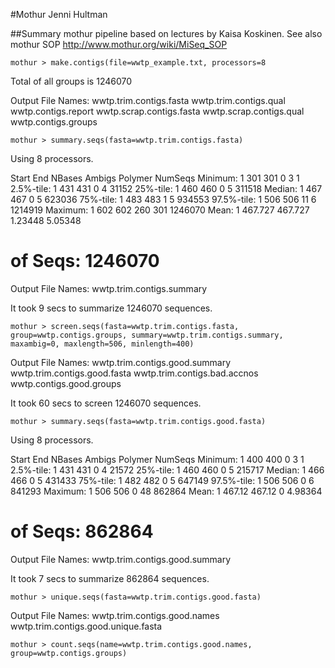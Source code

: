 #Mothur
Jenni Hultman

##Summary
mothur pipeline based on lectures by Kaisa Koskinen. See also mothur SOP http://www.mothur.org/wiki/MiSeq_SOP



    mothur > make.contigs(file=wwtp_example.txt, processors=8

Total of all groups is 1246070

Output File Names: 
wwtp.trim.contigs.fasta
wwtp.trim.contigs.qual
wwtp.contigs.report
wwtp.scrap.contigs.fasta
wwtp.scrap.contigs.qual
wwtp.contigs.groups

    mothur > summary.seqs(fasta=wwtp.trim.contigs.fasta)

Using 8 processors.

Start	  End	  NBases	Ambigs	Polymer	NumSeqs
Minimum:	1	301	301	0	3	1
2.5%-tile:	1	431	431	0	4	31152
25%-tile:	1	460	460	0	5	311518
Median: 	1	467	467	0	5	623036
75%-tile:	1	483	483	1	5	934553
97.5%-tile:	1	506	506	11	6	1214919
Maximum:	1	602	602	260	301	1246070
Mean:	1	467.727	467.727	1.23448	5.05348
# of Seqs:	1246070

Output File Names: 
wwtp.trim.contigs.summary

It took 9 secs to summarize 1246070 sequences.


    mothur > screen.seqs(fasta=wwtp.trim.contigs.fasta, group=wwtp.contigs.groups, summary=wwtp.trim.contigs.summary, maxambig=0, maxlength=506, minlength=400)

Output File Names: 
wwtp.trim.contigs.good.summary
wwtp.trim.contigs.good.fasta
wwtp.trim.contigs.bad.accnos
wwtp.contigs.good.groups


It took 60 secs to screen 1246070 sequences.

    mothur > summary.seqs(fasta=wwtp.trim.contigs.good.fasta)

Using 8 processors.

Start	End	NBases	Ambigs	Polymer	NumSeqs
Minimum:	1	400	400	0	3	1
2.5%-tile:	1	431	431	0	4	21572
25%-tile:	1	460	460	0	5	215717
Median: 	1	466	466	0	5	431433
75%-tile:	1	482	482	0	5	647149
97.5%-tile:	1	506	506	0	6	841293
Maximum:	1	506	506	0	48	862864
Mean:	1	467.12	467.12	0	4.98364
# of Seqs:	862864

Output File Names: 
wwtp.trim.contigs.good.summary

It took 7 secs to summarize 862864 sequences.

    mothur > unique.seqs(fasta=wwtp.trim.contigs.good.fasta)

Output File Names: 
wwtp.trim.contigs.good.names
wwtp.trim.contigs.good.unique.fasta

    mothur > count.seqs(name=wwtp.trim.contigs.good.names, group=wwtp.contigs.groups)




  
